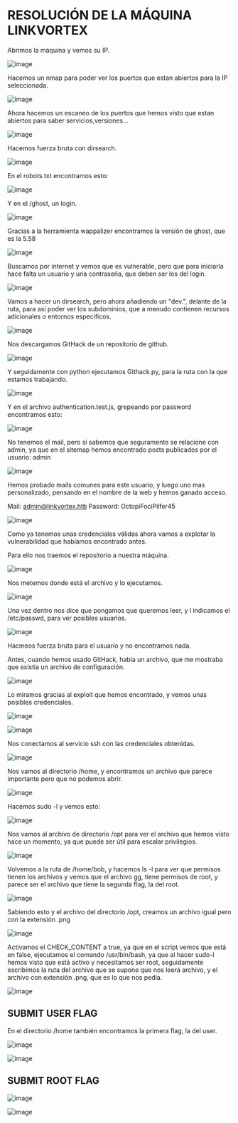 # RESOLUCIÓN DE LA MÁQUINA LINKVORTEX

Abrimos la máquina y vemos su IP.

![image](https://github.com/user-attachments/assets/dfe04f8d-3ac5-44d1-8a34-cd834d4cd3fa)

Hacemos un nmap para poder ver los puertos que estan abiertos para la IP seleccionada.

![image](https://github.com/user-attachments/assets/77fdf363-6ebc-4641-ab0e-5b3076c58398)

Ahora hacemos un escaneo de los puertos que hemos visto que estan abiertos para saber servicios,versiones...

![image](https://github.com/user-attachments/assets/5827deff-5c51-4a32-bf08-7a2598f834e7)

Hacemos fuerza bruta con dirsearch.

![image](https://github.com/user-attachments/assets/6e6955bf-c659-4881-9a7e-6cf9caa847e2)

En el robots.txt encontramos esto: 

![image](https://github.com/user-attachments/assets/79a48b2d-dc3c-4282-a543-fb094f6521a7)

Y en el /ghost, un login.

![image](https://github.com/user-attachments/assets/582fac33-ec3a-44b7-b892-3ec020b229a9)

Gracias a la herramienta wappalizer encontramos la versión de ghost, que es la 5.58

![image](https://github.com/user-attachments/assets/5ec896b9-c972-449a-80e3-a1d8763c8cb9)

Buscamos por internet y vemos que es vulnerable, pero que para iniciarla hace falta un usuario y una contraseña, que deben ser los del login.

![image](https://github.com/user-attachments/assets/d9358e23-d378-4593-8acc-5f6c7da50d65)

Vamos a hacer un dirsearch, pero ahora añadiendo un "dev.", delante de la ruta, para así poder ver los subdominios, que a menudo contienen recursos adicionales o entornos específicos.

![image](https://github.com/user-attachments/assets/4e75ff65-2646-48a4-9129-abb98416768a)

Nos descargamos GitHack de un repositorio de github.

![image](https://github.com/user-attachments/assets/83d70243-8f3f-4ec2-b0fa-ab2a74b0eeae)

Y seguidamente con python ejecutamos Githack.py, para la ruta con la que estamos trabajando.

![image](https://github.com/user-attachments/assets/2a734095-c93f-4b9f-be5d-02448f960e1d)

Y en el archivo authentication.test.js, grepeando por password encontramos esto: 

![image](https://github.com/user-attachments/assets/8819afdc-5627-49ea-a93f-ebb6bd8f0b20)

No tenemos el mail, pero si sabemos que seguramente se relacione con admin, ya que en el sitemap hemos encontrado posts publicados por el usuario: admin

![image](https://github.com/user-attachments/assets/57988e74-3a5a-4ce5-84d6-87f4c00ddef0)

Hemos probado mails comunes para este usuario, y luego uno mas personalizado, pensando en el nombre de la web y hemos ganado acceso.

Mail: admin@linkvortex.htb      Password: OctopiFociPilfer45

![image](https://github.com/user-attachments/assets/64c414cb-3a0e-4d92-ad34-6ef91ba06853)

Como ya tenemos unas credenciales válidas ahora vamos a explotar la vulnerabilidad que habíamos encontrado antes. 

Para ello nos traemos el repositorio a nuestra máquina.

![image](https://github.com/user-attachments/assets/d0192d7f-27ce-47b1-a993-81e750409561)

Nos metemos donde está el archivo y lo ejecutamos.

![image](https://github.com/user-attachments/assets/a9d52454-9f5c-4c34-b127-d3e26609b2dc)

Una vez dentro nos dice que pongamos que queremos leer, y l indicamos el /etc/passwd, para ver posibles usuarios.

![image](https://github.com/user-attachments/assets/e0752644-c324-425a-9840-ee3e936aeaa4)

Hacmeos fuerza bruta para el usuario y no encontramos nada.

Antes, cuando hemos usado GitHack, había un archivo, que me mostraba que existia un archivo de configuración.

![image](https://github.com/user-attachments/assets/5fdf5608-77f6-419f-a690-e129cc98b50b)

Lo miramos gracias al exploit que hemos encontrado, y vemos unas posibles credenciales.

![image](https://github.com/user-attachments/assets/f69188de-69ab-44bb-be20-e159c458380e)

![image](https://github.com/user-attachments/assets/bbd17f73-7fd5-49c6-a6ce-25e355145ef8)

Nos conectamos al servicio ssh con las credenciales obtenidas.

![image](https://github.com/user-attachments/assets/a22fd8ce-ce4f-4bf2-ac46-41320b06767a)

Nos vamos al directorio /home, y encontramos un archivo que parece importante pero que no podemos abrir.

![image](https://github.com/user-attachments/assets/89996b45-efe2-4bbc-913a-7574b0d7f1f0)

Hacemos sudo -l y vemos esto: 

![image](https://github.com/user-attachments/assets/0950ac4d-64b5-4711-9494-d69b188e55ca)

Nos vamos al archivo de directorio /opt para ver el archivo que hemos visto hace un momento, ya que puede ser útil para escalar privilegios. 

![image](https://github.com/user-attachments/assets/e970c1a7-4dde-447e-9e63-d1fa25f86c0d)

Volvemos a la ruta de /home/bob, y hacemos ls -l para ver que permisos tienen los archivos y vemos que el archivo gg, tiene permisos de root, y parece ser el archivo que tiene la segunda flag, la del root.

![image](https://github.com/user-attachments/assets/641a5304-2d5a-4eb1-b92d-fe18530c886f)

Sabiendo esto y el archivo del directorio /opt, creamos un archivo igual pero con la extensión .png

![image](https://github.com/user-attachments/assets/d8d016bd-0a43-4f66-9c5a-3413f1e7b4e7)

Activamos el CHECK_CONTENT a true, ya que en el script vemos que está en false, ejecutamos el comando /usr/bin/bash, ya que al hacer sudo-l hemos visto que está activo y necesitamos ser root, seguidamente escribimos la ruta del archivo que se supone que nos leerá archivo, y el archivo con extensión .png, que es lo que nos pedía.

![image](https://github.com/user-attachments/assets/8f68fcb2-8c69-4bcc-9a6d-a983b8fca42a)

## SUBMIT USER FLAG

En el directorio /home también encontramos la primera flag, la del user.

![image](https://github.com/user-attachments/assets/538d78fe-b522-40a7-b9a3-4bfad82c6ef7)

![image](https://github.com/user-attachments/assets/cfc01a29-097e-4a49-902b-8d86fa5fa7b9)

## SUBMIT ROOT FLAG

![image](https://github.com/user-attachments/assets/05aa4881-d2c5-40c5-b80a-327c1bb8d912)

![image](https://github.com/user-attachments/assets/c3983a25-3385-4706-b5a7-1471efe1afdf)

